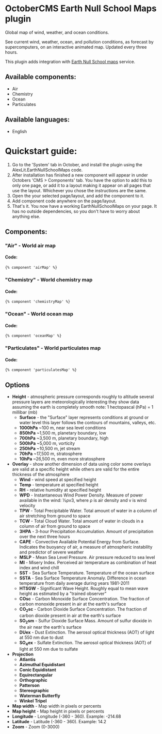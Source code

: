 # OctoberCMS Earth Null School Maps plugin

Global map of wind, weather, and ocean conditions.

See current wind, weather, ocean, and pollution conditions, as forecast by supercomputers, on an interactive animated map. Updated every three hours.

This plugin adds integration with [Earth Null School maps](https://earth.nullschool.net) service.

## Available components:

- Air
- Chemistry
- Ocean
- Particulates

## Available languages:

- English


# Quickstart guide:

1. Go to the 'System' tab in October, and install the plugin using the AlexLit.EarthNullSchoolMaps code.
2. After installation has finished a new component will appear in under Octobers 'CMS > Components' tab. You have the option to add this to only one page, or add it to a layout making it appear on all pages that use the layout. Whichever you chose the instructions are the same.
3. Open the your selected page/layout, and add the component to it.
4. Add component code anywhere on the page/layout.
5. That's it. You now have a working EarthNullSchoolMaps on your page. It has no outside dependencies, so you don't have to worry about anything else.

## Components:

### "Air" - World air map

#### Code:

```twig
{% component 'airMap' %}
```

### "Chemistry" - World chemistry map

#### Code:

```twig
{% component 'chemistryMap' %}
```

### "Ocean" - World ocean map

#### Code:

```twig
{% component 'oceanMap' %}
```

### "Particulates" - World particulates map

#### Code:

```twig
{% component 'particulatesMap' %}
```

## Options
- **Height** - atmospheric pressure corresponds roughly to altitude several pressure layers are meteorologically interesting they show data assuming the earth is completely smooth note: 1 hectopascal (hPa) = 1 millibar (mb)
    - **Surface** - the "Surface" layer represents conditions at ground or water level this layer follows the contours of mountains, valleys, etc.
    - **1000hPa** ~100 m, near sea level conditions
    - **850hPa** ~1,500 m, planetary boundary, low
    - **700hPa** ~3,500 m, planetary boundary, high
    - **500hPa** ~5,000 m, vorticity
    - **250hPa** ~10,500 m, jet stream
    - **70hPa** ~17,500 m, stratosphere
    - **10hPa** ~26,500 m, even more stratosphere
- **Overlay** - show another dimension of data using color some overlays are valid at a specific height while others are valid for the entire thickness of the atmosphere
    - **Wind** - wind speed at specified height
    - **Temp** - temperature at specified height
    - **RH** - relative humidity at specified height
    - **WPD** - Instantaneous Wind Power Density. Measure of power available in the wind: ½ρv3, where ρ is air density and v is wind velocity
    - **TPW** - Total Precipitable Water. Total amount of water in a column of air stretching from ground to space
    - **TCW** - Total Cloud Water. Total amount of water in clouds in a column of air from ground to space
    - **3HPA** - 3-hour Precipitation Accumulation. Amount of precipitation over the next three hours
    - **CAPE** - Convective Available Potential Energy from Surface. Indicates the buoyancy of air, a measure of atmospheric instability and predictor of severe weather
    - **MSLP** - Mean Sea Level Pressure. Air pressure reduced to sea level
    - **MI** - Misery Index. Perceived air temperature as combination of heat index and wind chill
    - **SST** - Sea Surface Temperature. Temperature of the ocean surface
    - **SSTA** - Sea Surface Temperature Anomaly. Difference in ocean temperature from daily average during years 1981-2011
    - **HTSGW** - Significant Wave Height. Roughly equal to mean wave height as estimated by a "trained observer"
    - **COsc** - Carbon Monoxide Surface Concentration. The fraction of carbon monoxide present in air at the earth's surface
    - **CO<sub>2</sub>sc** - Carbon Dioxide Surface Concentration. The fraction of carbon dioxide present in air at the earth's surface
    - **SO<sub>2</sub>sm** - Sulfur Dioxide Surface Mass. Amount of sulfur dioxide in the air near the earth's surface
    - **DUex** - Dust Extinction. The aerosol optical thickness (AOT) of light at 550 nm due to dust
    - **SO<sub>4</sub>ex** - Sulfate Extinction. The aerosol optical thickness (AOT) of light at 550 nm due to sulfate
- **Projection**
    - **Atlantis**
    - **Azimuthal Equidistant**
    - **Conic Equidistant**
    - **Equirectangular**
    - **Orthographic**
    - **Patterson**
    - **Stereographic**
    - **Waterman Butterfly**
    - **Winkel Tripel**
- **Map width** - Map width in pixels or percents
- **Map height** - Map height in pixels or percents
- **Longitude** - Longitude (-360 - 360). Example: -214.68
- **Latitude** - Latitude (-360 - 360). Example: 14.2
- **Zoom** - Zoom (0-3000)